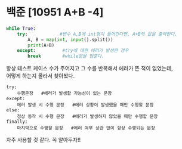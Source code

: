 # 백준 [10951 A+B -4]
```python
while True:
    try:            #변수 A,B에 int형이 들어간다면, A+B의 값을 출력한다.
        A, B = map(int, input().split())
        print(A+B)
    except:          #try에 대한 에러가 발생한 경우
        break        #while문을 멈춘다.
```

항상 테스트 케이스 수가 주어지고 그 수를 반복해서 에러가 뜬 적이 없었는데,          
어떻게 하는지 몰라서 찾아봤다.     
```
try:
	수행문장   #에러가 발생할 가능성이 있는 문장
except:
	에러 발생 시 수행 문장   #에러 상황이 발생했을 때만 수행할 문장
else:
	정상 동작 시 수행 문장   #에러가 발생하지 않았을 때만 수행할 문장
finally:
	마지막으로 수행할 문장   #에러 여부 상관 없이 항상 수행되는 문장
```
자주 사용할 것 같다. 꼭 알아두자!!
